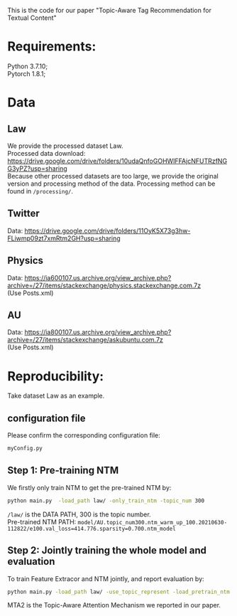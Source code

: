 This is the code for our paper "Topic-Aware Tag Recommendation for Textual Content"  
# Requirements:  
Python 3.7.10;  
Pytorch 1.8.1;  

# Data  

## Law  
We provide the processed dataset Law.  
Processed data download: https://drive.google.com/drive/folders/10udaQnfoGOHWIFFAjcNFUTRzfNGG3yPZ?usp=sharing  
Because other processed datasets are too large, we provide the original version and processing method of the data. Processing method can be found in `/processing/`.  

## Twitter  
Data: https://drive.google.com/drive/folders/11OyK5X73g3hw-FLiwmp09zt7xmRtm2GH?usp=sharing  

## Physics  
Data: https://ia600107.us.archive.org/view_archive.php?archive=/27/items/stackexchange/physics.stackexchange.com.7z  
(Use Posts.xml)  

## AU
Data: https://ia800107.us.archive.org/view_archive.php?archive=/27/items/stackexchange/askubuntu.com.7z  
(Use Posts.xml)  

# Reproducibility:  

Take dataset Law as an example.  
## configuration file  
Please confirm the corresponding configuration file:  
```bash
myConfig.py
```

## Step 1: Pre-training NTM  
We firstly only train NTM to get the pre-trained NTM by:  
```bash
python main.py  -load_path law/ -only_train_ntm -topic_num 300  
```
`/law/` is the DATA PATH, 300 is the topic number.  
Pre-trained NTM PATH:
`model/AU.topic_num300.ntm_warm_up_100.20210630-112822/e100.val_loss=414.776.sparsity=0.700.ntm_model`

## Step 2: Jointly training the whole model and evaluation
To train Feature Extracor and NTM jointly, and report evaluation by:
```bash
python main.py -load_path law/ -use_topic_represent -load_pretrain_ntm -joint_train -topic_num 300  -attn_mode MTA2 -check_pt_ntm_model_path model/AU.topic_num300.ntm_warm_up_100.20210630-112822/e100.val_loss=414.776.sparsity=0.700.ntm_model
```
MTA2 is the Topic-Aware Attention Mechanism we reported in our paper.  
